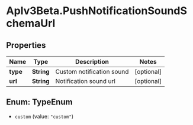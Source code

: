 # ApIv3Beta.PushNotificationSoundSchemaUrl

## Properties

Name | Type | Description | Notes
------------ | ------------- | ------------- | -------------
**type** | **String** | Custom notification sound | [optional] 
**url** | **String** | Notification sound url | [optional] 



## Enum: TypeEnum


* `custom` (value: `"custom"`)




